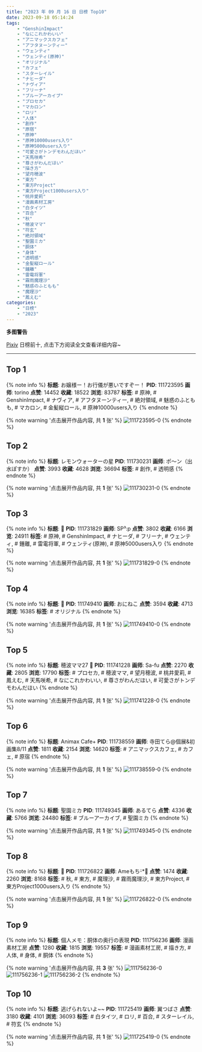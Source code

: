 ```yaml
---
title: "2023 年 09 月 16 日 日榜 Top10"
date: 2023-09-18 05:14:24
tags:
    - "GenshinImpact"
    - "なにこれかわいい"
    - "アニマックスカフェ"
    - "アフタヌーンティー"
    - "ウェンティ"
    - "ウェンティ(原神)"
    - "オリジナル"
    - "カフェ"
    - "スターレイル"
    - "ナヒーダ"
    - "ナヴィア"
    - "フリーナ"
    - "ブルーアーカイブ"
    - "プロセカ"
    - "マカロン"
    - "ロリ"
    - "人体"
    - "創作"
    - "原宿"
    - "原神"
    - "原神10000users入り"
    - "原神5000users入り"
    - "可愛さがトンデモわんだほい"
    - "天馬咲希"
    - "尊さがわんだほい"
    - "描き方"
    - "望月穂波"
    - "東方"
    - "東方Project"
    - "東方Project1000users入り"
    - "桃井愛莉"
    - "漫画素材工房"
    - "白タイツ"
    - "百合"
    - "秋"
    - "穂波ママ"
    - "符玄"
    - "絶対領域"
    - "聖園ミカ"
    - "胴体"
    - "身体"
    - "透明感"
    - "金髪縦ロール"
    - "鍾離"
    - "雷電将軍"
    - "霧雨魔理沙"
    - "魅惑のふともも"
    - "魔理沙"
    - "鳳えむ"
categories:
    - "日榜"
    - "2023"
---
```


<i class="fa fa-triangle-exclamation"></i>**多图警告**<i class="fa fa-triangle-exclamation"></i>

[Pixiv](https://www.pixiv.net/) 日榜前十, 点击下方阅读全文查看详细内容~

<!-- more -->

---

## Top 1

{% note info %}
**标题**: お嬢様ー！お行儀が悪いですぞー！
**PID**: 111723595 **画师**: torino
**点赞**: 14452 **收藏**: 18522 **浏览**: 83787
**标签**: # 原神, # GenshinImpact, # ナヴィア, # アフタヌーンティー, # 絶対領域, # 魅惑のふともも, # マカロン, # 金髪縦ロール, # 原神10000users入り
{% endnote %}

{% note warning '点击展开作品内容, 共 **1** 张' %}
![111723595-0](https://i.pixiv.re/img-original/img/2023/09/15/00/00/28/111723595_p0.jpg)
{% endnote %}

## Top 2

{% note info %}
**标题**: レモンウォーターの星
**PID**: 111730231 **画师**: ポ～ン（出水ぽすか）
**点赞**: 3993 **收藏**: 4628 **浏览**: 36694
**标签**: # 創作, # 透明感
{% endnote %}

{% note warning '点击展开作品内容, 共 **1** 张' %}
![111730231-0](https://i.pixiv.re/img-original/img/2023/09/15/07/30/00/111730231_p0.jpg)
{% endnote %}

## Top 3

{% note info %}
**标题**: 📸
**PID**: 111731829 **画师**: SP³:p
**点赞**: 3802 **收藏**: 6166 **浏览**: 24911
**标签**: # 原神, # GenshinImpact, # ナヒーダ, # フリーナ, # ウェンティ, # 鍾離, # 雷電将軍, # ウェンティ(原神), # 原神5000users入り
{% endnote %}

{% note warning '点击展开作品内容, 共 **1** 张' %}
![111731829-0](https://i.pixiv.re/img-original/img/2023/09/15/09/52/11/111731829_p0.png)
{% endnote %}

## Top 4

{% note info %}
**标题**: 🌸
**PID**: 111749410 **画师**: おにねこ
**点赞**: 3594 **收藏**: 4713 **浏览**: 16385
**标签**: # オリジナル
{% endnote %}

{% note warning '点击展开作品内容, 共 **1** 张' %}
![111749410-0](https://i.pixiv.re/img-original/img/2023/09/16/00/00/57/111749410_p0.jpg)
{% endnote %}

## Top 5

{% note info %}
**标题**: 穂波ママ27 🌳
**PID**: 111741228 **画师**: Sa-fu
**点赞**: 2270 **收藏**: 2805 **浏览**: 17790
**标签**: # プロセカ, # 穂波ママ, # 望月穂波, # 桃井愛莉, # 鳳えむ, # 天馬咲希, # なにこれかわいい, # 尊さがわんだほい, # 可愛さがトンデモわんだほい
{% endnote %}

{% note warning '点击展开作品内容, 共 **1** 张' %}
![111741228-0](https://i.pixiv.re/img-original/img/2023/09/15/19/29/03/111741228_p0.jpg)
{% endnote %}

## Top 6

{% note info %}
**标题**: Animax Cafe+
**PID**: 111738559 **画师**: 寺田てら@個展&初画集8/11
**点赞**: 1811 **收藏**: 2154 **浏览**: 14620
**标签**: # アニマックスカフェ, # カフェ, # 原宿
{% endnote %}

{% note warning '点击展开作品内容, 共 **1** 张' %}
![111738559-0](https://i.pixiv.re/img-original/img/2023/09/15/17/35/09/111738559_p0.jpg)
{% endnote %}

## Top 7

{% note info %}
**标题**: 聖園ミカ
**PID**: 111749345 **画师**: あるてら
**点赞**: 4336 **收藏**: 5766 **浏览**: 24480
**标签**: # ブルーアーカイブ, # 聖園ミカ
{% endnote %}

{% note warning '点击展开作品内容, 共 **1** 张' %}
![111749345-0](https://i.pixiv.re/img-original/img/2023/09/16/00/00/35/111749345_p0.png)
{% endnote %}

## Top 8

{% note info %}
**标题**: 🍁
**PID**: 111726822 **画师**: Ameもちᵕ̈*🍭
**点赞**: 1474 **收藏**: 2260 **浏览**: 8168
**标签**: # 秋, # 東方, # 魔理沙, # 霧雨魔理沙, # 東方Project, # 東方Project1000users入り
{% endnote %}

{% note warning '点击展开作品内容, 共 **1** 张' %}
![111726822-0](https://i.pixiv.re/img-original/img/2023/09/15/02/12/36/111726822_p0.jpg)
{% endnote %}

## Top 9

{% note info %}
**标题**: 個人メモ：胴体の奥行の表現
**PID**: 111756236 **画师**: 漫画素材工房
**点赞**: 1280 **收藏**: 1815 **浏览**: 19557
**标签**: # 漫画素材工房, # 描き方, # 人体, # 身体, # 胴体
{% endnote %}

{% note warning '点击展开作品内容, 共 **3** 张' %}
![111756236-0](https://i.pixiv.re/img-original/img/2023/09/16/07/00/04/111756236_p0.jpg)
![111756236-1](https://i.pixiv.re/img-original/img/2023/09/16/07/00/04/111756236_p1.jpg)
![111756236-2](https://i.pixiv.re/img-original/img/2023/09/16/07/00/04/111756236_p2.jpg)
{% endnote %}

## Top 10

{% note info %}
**标题**: 逃げられないよ~~
**PID**: 111725419 **画师**: 翼つばさ
**点赞**: 3180 **收藏**: 4101 **浏览**: 36093
**标签**: # 白タイツ, # ロリ, # 百合, # スターレイル, # 符玄
{% endnote %}

{% note warning '点击展开作品内容, 共 **1** 张' %}
![111725419-0](https://i.pixiv.re/img-original/img/2023/09/15/00/56/50/111725419_p0.png)
{% endnote %}
